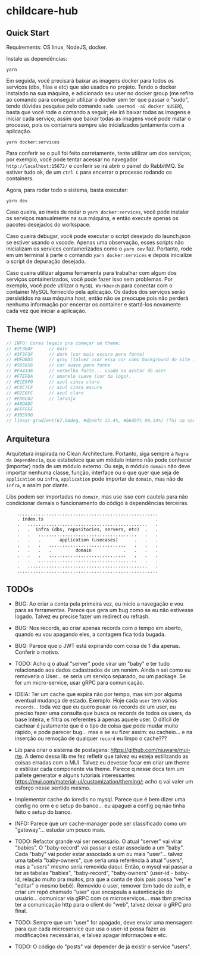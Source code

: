 # childcare-hub

## Quick Start

Requirements: OS linux, NodeJS, docker.

Instale as dependências:
```console
yarn
```

Em seguida, você precisará baixar as imagens docker para todos os serviços (dbs, filas e etc) que são usados no projeto. Tendo o docker instalado na sua máquina, e adicionado seu user no docker group (me refiro ao comando para conseguir utilizar o docker sem ter que passar o "sudo", tendo dúvidas pesquise pelo comando `sudo usermod -aG docker $USER`), basta que você rode o comando a seguir; ele irá baixar todas as imagens e iniciar cada serviço; assim que baixar todas as imagens você pode matar o processo, pois os containers sempre são inicializados juntamente com a aplicação.

```console
yarn docker:services
```

Para conferir se o pull foi feito corretamente, tente utilizar um dos serviços; por exemplo, você pode tentar acessar no navegador `http://localhost:15672/` e conferir se irá abrir o painel do RabbitMQ. Se estiver tudo ok, de um `ctrl C` para encerrar o processo rodando os containers.

Agora, para rodar todo o sistema, basta executar:

```console
yarn dev
```

Caso queira, ao invés de rodar o `yarn docker:services`, você pode instalar os serviços manualmente na sua máquina, e então execute apenas os pacotes desejados do workspace.

Caso queira debugar, você pode executar o script desejado do launch.json se estiver usando o vscode. Apenas uma observação, esses scripts não inicializam os services containerizados como o `yarn dev` faz. Portanto, rode em um terminal à parte o comando `yarn docker:services` e depois inicialize o script de depuração desejado.

Caso queira utilizar alguma ferramenta para trabalhar com algum dos serviços containerizados, você pode fazer isso sem problemas. Por exemplo, você pode utilizar o `MySQL Workbench` para conectar com o container MySQL fornecido pela aplicação. Os dados dos serviços serão persistidos na sua máquina host, então não se preocupe pois não perderá nenhuma informação por encerrar os container e startá-los novamente cada vez que iniciar a aplicação.


## Theme (WIP)

``` js
// INFO: Cores legais pra começar um theme:
// #2E3B4F      // main
// #3F3F3F      // dark (cor mais escura para fonte)
// #DEDBD5      // gray (talvez usar essa cor como background do site inteiro??)
// #565656      // cor suave para fonte
// #F44336      // vermelho forte... usado no avatar do user
// #F7EFDA      // amarelo suave (cor da logo).
// #E1E9F0      // azul cinza claro
// #C0C7CF      // azul cinza escuro
// #D2E8FC      // azul claro
// #ED6C02      // laranja
// #A8DADC
// #FFFFFF
// #3B5998
// linear-gradient(67.58deg, #d2e8fc 22.4%, #b6d9fc 90.14%) (foi na sorte, mas achei até legal)
```

## Arquitetura

Arquitetura inspirada no Clean Architecture. Portanto, siga sempre a `Regra da Dependência`, que estabelece que um módulo interno não pode conhecer (importar) nada de um módulo externo. Ou seja, o módulo `domain` não deve importar nenhuma classe, função, interface ou o que quer que seja de `application` ou `infra`, `application` pode importar de `domain`, mas não de `infra`, e assim por diante.

Libs podem ser importadas no `domain`, mas use isso com cautela para não condicionar demais o funcionamento do código à dependências terceiras.

```
    .....................................................
    . index.ts                                          .
    .   .............................................   .
    .   .  infra (dbs, repositories, servers, etc)  .   .
    .   .   .....................................   .   .
    .   .   .       application (usecases)      .   .   .
    .   .   .   .............................   .   .   .
    .   .   .   .         domain            .   .   .   .
    .   .   .   .............................   .   .   .
    .   .   .....................................   .   .
    .   .............................................   .
    .....................................................
```

## TODOs

- BUG: Ao criar a conta pela primeira vez, eu inicio a navegação e vou para as ferramentas. Parece que gera um bug como se eu não estivesse logado. Talvez eu precise fazer um redirect ou refrash.
- BUG: Nos records, ao criar apenas records com o tempo em aberto, quando eu vou apagando eles, a contagem fica toda bugada.
- BUG: Parece que o JWT está expirando com coisa de 1 dia apenas. Conferir o motivo.

- TODO: Acho q o atual "server" pode virar um "baby" e ter tudo relacionado aos dados cadastrados de um neném. Ainda n sei como eu removeria o User... se seria um serviço separado, ou um package. Se for um micro-service, usar gRPC para comunicação.

- IDEIA: Ter um cache que expira não por tempo, mas sim por alguma eventual mudança de estado. Exemplo: Hoje cada `user` tem vários `records`... toda vez que eu quero puxar os records de um user, eu preciso fazer uma consulta que busca os records de todos os users, da base inteira, e filtra os referentes à apenas aquele user. O difícil de cachear é justamente que é o tipo de coisa que pode mudar muito rápido, e pode parecer bug... mas e se eu fizer assim: eu cacheio... e na inserção ou remoção de qualquer `record` eu limpo o cache??? 

- Lib para criar o sistema de postagens: https://github.com/niuware/mui-rte. A demo dessa lib me fez refletir que talvez eu esteja estilizando as coisas erradas com o MUI. Talvez eu devesse focar em criar um theme e estilizar cada componente via theme. Parece q nesse docs tem um pallete generator e alguns tutoriais interessantes https://mui.com/material-ui/customization/theming/; acho q vai valer um esforço nesse sentido mesmo.
- Implementar cache do ioredis no mysql. Parece que é bem dizer uma config no orm e o setup do banco... eu apaguei a config pq não tinha feito o setup do banco.

- INFO: Parece que um cache-manager pode ser classificado como um "gateway"... estudar um pouco mais.

- TODO: Refactor grande vai ser necessário. O atual "server" vai virar "babies". O "baby-record" vai passar a estar associado a um "baby". Cada "baby" vai poder estar associado a um ou mais "user"... talvez uma tabela "baby-owners", que seria uma referência à atual "users", mas a "users" mesmo seria removida daqui. Então, o mysql vai passar a ter as tabelas "babies", "baby-record", "baby-owners" (user-id *-* baby-id, relação muito pra muitos, pra que a conta de dois pais possa "ver" e "editar" o mesmo bebê). Removido o user, remover tbm tudo de auth, e criar um repô chamado "user" que encapsula a autenticação do usuário... comunicar via gRPC com os microserviços... mas tbm precisa ter a comunicação http para o client do "web", talvez deixar o gRPC pro final.

- TODO: Sempre que um "user" for apagado, deve enviar uma mensagem para que cada microservice que usa o user-id possa fazer as modificações necessárias, e talvez apagar informações e etc.

- TODO: O código do "posts" vai depender de já existir o service "users". 